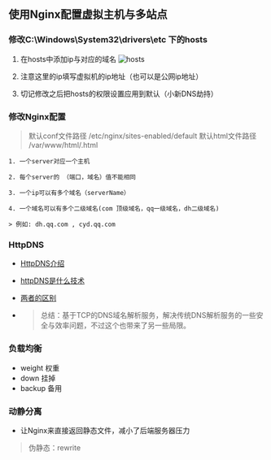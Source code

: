 ## 使用Nginx配置虚拟主机与多站点

### 修改C:\Windows\System32\drivers\etc 下的hosts
1. 在hosts中添加ip与对应的域名
![hosts]('https://github.com/searc-h/Nginx_Learning/tree/master/02day/images/hosts.png')
2. 注意这里的ip填写虚拟机的ip地址（也可以是公网ip地址）

3. 切记修改之后把hosts的权限设置应用到默认（小新DNS劫持） 

### 修改Nginx配置
> 默认conf文件路径 /etc/nginx/sites-enabled/default
> 默认html文件路径 /var/www/html/.html

    1. 一个server对应一个主机

    2. 每个server的 （端口，域名）值不能相同

    3. 一个ip可以有多个域名（serverName）

    4. 一个域名可以有多个二级域名(com 顶级域名，qq一级域名，dh二级域名)

    > 例如: dh.qq.com , cyd.qq.com

### HttpDNS
- [HttpDNS介绍](https://blog.csdn.net/a745233700/article/details/102559761) 

- [httpDNS是什么技术](https://baijiahao.baidu.com/s?id=1738462861602951475&wfr=spider&for=pc)

- [两者的区别](https://blog.csdn.net/sanmi8276/article/details/110387143)

- >总结：基于TCP的DNS域名解析服务，解决传统DNS解析服务的一些安全与效率问题，不过这个也带来了另一些局限。


### 负载均衡
- weight  权重
- down  挂掉
- backup 备用


### 动静分离
- 让Nginx来直接返回静态文件，减小了后端服务器压力

> 伪静态：rewrite


